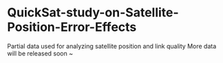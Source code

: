 # QuickSat-study-on-Satellite-Position-Error-Effects
Partial data used for analyzing satellite position and link quality
More data will be released soon ~
